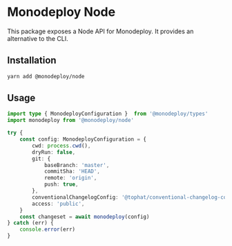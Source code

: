 # Monodeploy Node

This package exposes a Node API for Monodeploy. It provides an alternative to the CLI.

## Installation

```sh
yarn add @monodeploy/node
```

## Usage

```ts
import type { MonodeployConfiguration }  from '@monodeploy/types'
import monodeploy from '@monodeploy/node'

try {
    const config: MonodeployConfiguration = {
        cwd: process.cwd(),
        dryRun: false,
        git: {
            baseBranch: 'master',
            commitSha: 'HEAD',
            remote: 'origin',
            push: true,
        },
        conventionalChangelogConfig: '@tophat/conventional-changelog-config',
        access: 'public',
    }
    const changeset = await monodeploy(config)
} catch (err) {
    console.error(err)
}
```

